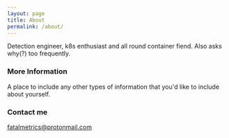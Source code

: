 ```yaml
---
layout: page
title: About
permalink: /about/
---
```


Detection engineer, k8s enthusiast and all round container fiend. Also asks why(?) too frequently.

### More Information

A place to include any other types of information that you'd like to include about yourself.

### Contact me

[fatalmetrics@protonmail.com](mailto:email@domain.com)
